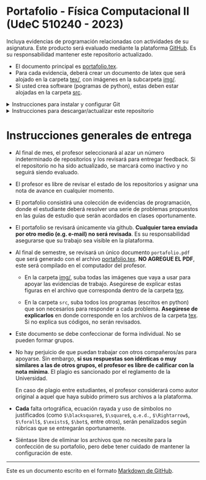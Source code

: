 # Portafolio - Física Computacional II (UdeC 510240 - 2023)

Incluya evidencias de programación relacionadas con actividades de su
asignatura. Este producto será evaluado mediante la plataforma
[GitHub](https://github.com). Es su responsabilidad mantener este
repositorio actualizado.

- El documento principal es [portafolio.tex](portafolio.tex).
- Para cada evidencia, deberá crear un documento de latex que será alojado en la carpeta [tex/](tex/), con imágenes en la subcarpeta [img/](img/).
- Si usted crea software (pogramas de python), estas deben estar alojadas en la carpeta [src](src/).


<details>
	<summary> Instrucciones para instalar y configurar Git </summary>

## Cómo instalar Git
Primero, debes instalar Git en tu sistema operativo:
- [Linux](https://git-scm.com/download/linux)
- [Mac](https://git-scm.com/download/mac)
- [Windows](https://git-scm.com/download/win)

## Configurar usuario
Si ves este documento, significa que ya creaste un usuario y
contraseña en [GitHub](https://github.com).

Luego, debes configurar git para poder comunicar tu computador con
GitHub. Para ello, abre la consola de Git en tu computador (o la
terminal en mac/linux) y escribe:

```git
git config --global user.name "Nombre Apellido"
git config --global user.email "usuario@email.com"
```

Por favor, usa tu nombre real en la primera línea.

### Configuración para computadores personales
A continuación, debes crear una [llave SSH](https://docs.github.com/en/authentication/connecting-to-github-with-ssh/generating-a-new-ssh-key-and-adding-it-to-the-ssh-agent). En la misma consola de Git, escribe:

```git
ssh-keygen -t ed25519 -C "usuario@email.com"
```

Esto creará un archivo `id_ed25519.pub` en tu carpeta personal (`~/.ssh/` en linux/mac, `C:\Users\tu_usuario\.ssh` en windows). **Copia el contenido de ese archivo**.

Finalmente, abre la configuración de GitHub y busca "SSH and GPG keys" ([o pincha este link](https://github.com/settings/keys)). A la derecha, verás un botón verde "New SSH key". En `título` escribe un texto descriptivo de la llave (por ejemplo, "mi computador personal"). En `Key`, pega el contenido del archivo `id_ed25519.pub`. Puedes ver más [detalles aquí](https://docs.github.com/en/authentication/connecting-to-github-with-ssh/adding-a-new-ssh-key-to-your-github-account)

### Configuración para computadores públicos

Abre la [configuración de tu cuenta](https://github.com/settings/profile) en GitHub.
- Busca [Developer settings](https://github.com/settings/apps).
- Selecciona \texttt{Personal access tokens} y luego [tokens](https://github.com/settings/tokens).
- Aprieta el botón [Generate new token (classic)](https://github.com/settings/tokens/new).
  - En `Note` escribe un comentario que describa para qué es esta clave.
  - Selecciona la feha de expiración (expones tu cuenta si colocas `No expiration`).
  - En `scopes`, selecciona `repo` (que te permitirá tener total control sobre tu repositorio).
  - Al final de la página, aprieta el botón verde `Generate token`.
  - Copia la clave generada (la verás en un cuadro verde) y guárdala en un lugar seguro.
  - No podrás recuperar esta clave. Si la olvidas, debes crear una nueva. 

- Cuando actualices un repositorio (via `git clone`, `git fetch`, `git
pull`, o `git push`, te pedirá tu nombre de usuario y la clave que
creaste en el punto anterior.

</details>

<details>
<summary> Instrucciones para descargar/actualizar este repositorio </summary>

## Cómo descargar este repositorio

Primero, en el botón "Code" (arriba a la derecha), selecciona 
- "SSH" si trabajas desde tu computador personal.
- "HTTPS" si trabajas desde un computador público.

Luego copia el link que aparezca ahí.

En tu computador, crea una carpeta donde guardarás los materiales de tus tareas,
por ejemplo `fiscomp2`. Dentro de esta carpeta, escribe el siguiente comando

```git
git clone URL   # reemplaza URL por el link que copiaste
```
que creará una carpeta (probablemente de nombre `portafolio-autor`) dentro `fiscomp2` y donde se descargarán los contenidos de este repositorio.


## Cómo subir tus respuestas al repositorio

Una vez hayas descargado el repositorio, puedes editar, agregar o eliminar los archivos que quieras normalmente dentro de la carpeta `portafolio-autor`). 

Para preparar los cambios de tu repositorio, escribe esta secuencia de comandos en la consola de git:

```git
git add <archivo1> <archivo2> ...
git commit -m "Un mensaje corto que describa los cambios"
```

Repite esta acción cada vez que edites, elimines o agregues archivos a tu trabajo.

Finalmente, antes de cerrar tu computador, asegurate de subir tus archivos a github con:
```git
git push
```
</details>

# Instrucciones generales de entrega

- Al final de mes, el profesor seleccionará al azar un número indeterminado de repositorios y los revisará para entregar feedback. Si el repositorio no ha sido actualizado, se marcará como inactivo y no seguirá siendo evaluado.

- El profesor es libre de revisar el estado de los repositorios y asignar una nota de avance en cualquier momento.

- El portafolio consistirá una colección de evidencias de programación, donde el estudiante deberá resolver una serie de problemas propuestos en las guías de estudio que serán acordados en clases oportunamente.

- El portafolio se revisará únicamente via github. **Cualquier tarea enviada por otro medio (e.g. e-mail) no será
  revisada**. Es su responsabilidad asegurarse que su trabajo sea
  visible en la plataforma.

- Al final de semestre, se revisará un único documento `portafolio.pdf` que será generado con el archivo [portafolio.tex](portafolio.tex). **NO AGREGUE EL PDF**, este será compilado en el computador del profesor.

  - En la carpeta [img/](img/), suba todas las imágenes que vaya a usar para
  apoyar las evidencias de trabajo. Asegúrese de explicar estas figuras en el archivo que corresponda dentro de la carpeta [tex](tex/).

  - En la carpeta `src`, suba todos los programas (escritos en python) que son necesarios para
  responder a cada problema. **Asegúrese de explicarlos** en donde corresponde en los archivos de la carpeta [tex](tex/). Si no explica sus códigos, no serán revisados.

- Este documento se debe confeccionar de forma individual. No se pueden formar grupos.

- No hay perjuicio de que puedan trabajar con otros compañeros/as
  para apoyarse. Sin embargo, **si sus respuestas son idénticas
  o muy similares a las de otros grupos, el profesor es libre de
  calificar con la nota mínima**. El plagio es sancionado por el
  reglamento de la Universidad.

  En caso de plagio entre estudiantes, el profesor considerará como autor original a aquel que haya subido primero sus archivos a la plataforma.

- **Cada** falta ortográfica, ecuación rayada y uso de símbolos no
  justificados (como `$\blacksquare$`, `$\square$`, `q.e.d.`,
  `$\Rightarrow$`, `$\forall$`, `$\exists$`, `$\bot$`, entre otros),
  serán penalizados según rúbricas que se entregarán oportunamente.

- Siéntase libre de eliminar los archivos que no necesite para la confección de su portafolio, pero debe tener cuidado de mantener la configuración de este.

---
Este es un documento escrito en el formato [Markdown de
GitHub](https://guides.github.com/features/mastering-markdown/).
